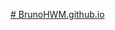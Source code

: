 [# BrunoHWM.github.io](file:///C:/Users/User/Documents/BrunoHWM/Ricardo.GIT/Reposit%C3%B3rio/BrunoHWM.github.io/index.html)
